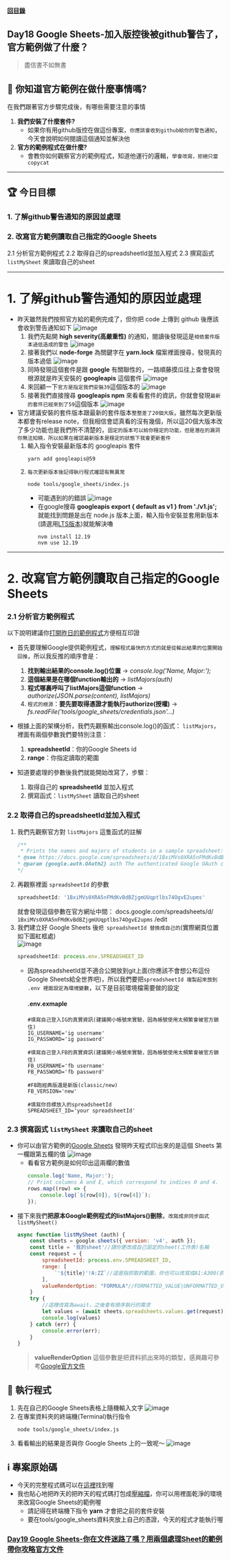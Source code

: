 #### [回目錄](../README.md)
## Day18 Google Sheets-加入版控後被github警告了，官方範例做了什麼？

>盡信書不如無書

🤔 你知道官方範例在做什麼事情嗎?
----
在我們跟著官方步驟完成後，有哪些需要注意的事情
1. **我們安裝了什麼套件?**
    * 如果你有用github版控在做這份專案，`你應該會收到github給你的警告通知`，今天會說明如何閱讀這個通知並解決他  
2. **官方的範例程式在做什麼?**
    * 會教你如何觀察官方的範例程式，知道他運行的邏輯，`學會改寫，拒絕只當copycat`

----

🏆 今日目標
----
### 1. 了解github警告通知的原因並處理

### 2. 改寫官方範例讀取自己指定的Google Sheets
2.1 分析官方範例程式
2.2 取得自己的spreadsheetId並加入程式
2.3 撰寫函式 `listMySheet` 來讀取自己的sheet

----

# 1. 了解github警告通知的原因並處理
* 昨天雖然我們按照官方給的範例完成了，但你把 code 上傳到 github 後應該會收到警告通知如下
    ![image](./article_img/github_alerts.png)
    1. 我們先點開 **high severity(高嚴重性)** 的通知，閱讀後發現這是`相依套件版本過低造成的警告`
        ![image](./article_img/github_alert_detail.png)
    2. 接著我們以 **node-forge** 為關鍵字在 **yarn.lock** 檔案裡面搜尋，發現真的版本過低
        ![image](./article_img/day17_yarnLock.png)
    3. 同時發現這個套件是跟 **google** 有關聯性的，一路順藤摸瓜往上查會發現根源就是昨天安裝的 **googleapis** 這個套件
        ![image](./article_img/day17_yarnLock_google.png)
    4. 來回顧一下`官方是指定我們安裝39`這個版本的
        ![image](./article_img/googleapis_doc.png)
    5. 接著我們直接搜尋 **googleapis npm** 來看看套件的資訊，你就會發現`最新的套件已經來到了59`這個版本
        ![image](./article_img/googleapis_npm.png)
* 官方建議安裝的套件版本跟最新的套件版本`整整差了20個大版`，雖然每次更新版本都會有release note，但我相信會認真看的沒有幾個，所以這20個大版本改了多少功能也是我們所不清楚的，`固定的版本可以給你穩定的功能，但是潛在的漏洞你無法知曉，所以如果在確認最新版本是穩定的狀態下我會更新套件`
    1. 輸入指令安裝最新版本的 googleapis 套件
        ```vim
        yarn add googleapis@59
        ```
    2. `每次更新版本後記得執行程式確認有無異常`
        ```vim
        node tools/google_sheets/index.js
        ```
        * 可能遇到的的錯誤
            ![image](./article_img/nvm_error.png)
        * 在google搜尋 **googleapis export { default as v1 } from './v1.js';** 就能找到問題是出在 node.js 版本上面，輸入指令安裝並套用新版本(請選用[LTS版本](https://nodejs.org/en/))就能解決嚕
            ```vim
            nvm install 12.19
            nvm use 12.19
            ```

----

# 2. 改寫官方範例讀取自己指定的Google Sheets

### 2.1 分析官方範例程式
以下說明建議你[打開昨日的範例程式](https://github.com/dean9703111/ithelp_30days/blob/master/day17/tools/google_sheets/index.js)方便相互印證
* 首先要理解Google提供範例程式，`理解程式最快的方式的就是從輸出結果的位置開始回推`，所以我反推的順序會是：
    1. **找到輸出結果的console.log()位置** &rarr; *console.log('Name, Major:');*
    2. **這個結果是在哪個function輸出的** &rarr; *listMajors(auth)*
    3. **程式哪裏呼叫了listMajors這個function** &rarr; *authorize(JSON.parse(content), listMajors)*
    4. `程式的根源`：**要先要取得憑證才能執行authorize(授權)** &rarr; *fs.readFile('tools/google_sheets/credentials.json'...)*

* 根據上面的架構分析，我們先觀察輸出console.log()的函式： `listMajors`，裡面有兩個參數我們要特別注意：  
    1. **spreadsheetId**：你的Google Sheets id
    2. **range**：你指定讀取的範圍

* 知道要處理的參數後我們就能開始改寫了，步驟：
    1. 取得自己的 **spreadsheetId** 並加入程式
    2. 撰寫函式：`listMySheet` 讀取自己的sheet

### 2.2 取得自己的spreadsheetId並加入程式
1. 我們先觀察官方對 `listMajors` 這隻函式的註解
    ```js
    /**
     * Prints the names and majors of students in a sample spreadsheet:
    * @see https://docs.google.com/spreadsheets/d/1BxiMVs0XRA5nFMdKvBdBZjgmUUqptlbs74OgvE2upms/edit
    * @param {google.auth.OAuth2} auth The authenticated Google OAuth client.
    */
    ```
2. 再觀察裡面 `spreadsheetId` 的參數
    ```js
    spreadsheetId: '1BxiMVs0XRA5nFMdKvBdBZjgmUUqptlbs74OgvE2upms'  
    ```
    就會發現這個參數在官方網址中間：
    docs.google.com/spreadsheets/d/ `1BxiMVs0XRA5nFMdKvBdBZjgmUUqptlbs74OgvE2upms` /edit 
3. 我們建立好 Google Sheets 後`把 spreadsheetId 替換成自己的`(實際網頁位置如下圖紅框處)  
    ![image](./article_img/googlesheet_url.png)  
    ```js
    spreadsheetId: process.env.SPREADSHEET_ID
    ```
    * 因為spreadsheetId並不適合公開放到git上面(你應該不會想公布這份Google Sheets給全世界吧)，所以我們要把`spreadsheetId 複製起來放到 .env 裡面設定為環境變數`，以下是目前環境檔需要做的設定
        #### .env.exmaple
        ```
        #填寫自己登入IG的真實資訊(建議開小帳號來實驗，因為帳號使用太頻繁會被官方鎖住)
        IG_USERNAME='ig username'
        IG_PASSWORD='ig password'

        #填寫自己登入FB的真實資訊(建議開小帳號來實驗，因為帳號使用太頻繁會被官方鎖住)
        FB_USERNAME='fb username'
        FB_PASSWORD='fb password'

        #FB跑經典版還是新版(classic/new)
        FB_VERSION='new'

        #填寫你目標放入的spreadsheetId
        SPREADSHEET_ID='your spreadsheetId'
        ```

### 2.3 撰寫函式 `listMySheet` 來讀取自己的sheet
* 你可以由官方範例的[Google Sheets](https://docs.google.com/spreadsheets/d/1BxiMVs0XRA5nFMdKvBdBZjgmUUqptlbs74OgvE2upms/edit) 發現昨天程式印出來的是這個 Sheets 第一欄跟第五欄的值
    ![image](./article_img/googlesheetex.png)  
    * 看看官方範例是如何印出這兩欄的數值
        ```js
        console.log('Name, Major:');
        // Print columns A and E, which correspond to indices 0 and 4.
        rows.map((row) => {
            console.log(`${row[0]}, ${row[4]}`);
        });
        ```  
* 接下來我們**把原本Google範例程式的listMajors()刪除**，`改寫成非同步函式listMySheet()`  
    ```js
    async function listMySheet (auth) {
        const sheets = google.sheets({ version: 'v4', auth });
        const title = '我的sheet'//請你更改成自己設定的sheet(工作表)名稱
        const request = {
            spreadsheetId: process.env.SPREADSHEET_ID,
            range: [
                `'${title}'!A:ZZ`//這是指抓取的範圍，你也可以改寫成A1:A300(抓第1欄的第1列到第300列)
            ],
            valueRenderOption: "FORMULA"//FORMATTED_VALUE|UNFORMATTED_VALUE|FORMULA
        }
        try {
            //這裡改寫為await，之後會有順序執行的需求
            let values = (await sheets.spreadsheets.values.get(request)).data.values;
            console.log(values)
        } catch (err) {
            console.error(err);
        }
    }
    ```
    >**valueRenderOption** 這個參數是把資料抓出來時的類型，感興趣可參考[Google官方文件](https://developers.google.com/sheets/api/reference/rest/v4/ValueRenderOption)  
  

🚀 執行程式
----
1. 先在自己的Google Sheets表格上隨機輸入文字
    ![image](./article_img/googlesheet.png)  
2. 在專案資料夾的終端機(Terminal)執行指令
    ```vim
    node tools/google_sheets/index.js
    ```
3. 看看輸出的結果是否與你 Google Sheets 上的一致呢～
    ![image](./article_img/terminal.png)  

ℹ️ 專案原始碼
----
* 今天的完整程式碼可以在[這裡](https://github.com/dean9703111/ithelp_30days/tree/master/day18)找到喔
* 我也貼心地把昨天的把昨天的程式碼打包成[壓縮檔](https://github.com/dean9703111/ithelp_30days/raw/master/sampleCode/day17_sample_code.zip)，你可以用裡面乾淨的環境來改寫Google Sheets的範例喔
    * 請記得在終端機下指令 **yarn** 才會把之前的套件安裝
    * 要在tools/google_sheets資料夾放上自己的憑證，今天的程式才能執行喔

### [Day19 Google Sheets-你在文件迷路了嗎？用兩個處理Sheet的範例帶你攻略官方文件](/day19/README.md)